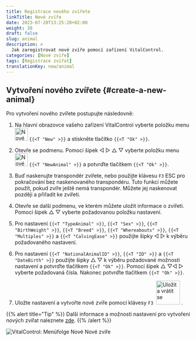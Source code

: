 ```yaml
---
title: Registrace nového zvířete
linkTitle: Nové zvíře
date: 2023-07-28T13:25:28+02:00
weight: 30
draft: false
slug: animal
description: >
  Jak zaregistrovat nové zvíře pomocí zařízení VitalControl.
categories: [Nové zvíře]
tags: [Registrace zvířat]
translationKey: new/animal
---
```

## Vytvoření nového zvířete {#create-a-new-animal}

Pro vytvoření nového zvířete postupujte následovně:

1. Na hlavní obrazovce vašeho zařízení VitalControl vyberte položku menu <img src="/icons/main/new-animal.svg" width="35" align="bottom" alt="Nové zvíře" /> `{{<T "New" >}}` a stiskněte tlačítko `{{<T "Ok" >}}`.

2. Otevře se podmenu. Pomocí šipek ◁ ▷ △ ▽ vyberte položku menu <img src="/icons/main/new-animal.svg" width="35" align="bottom" alt="Nové zvíře" /> `{{<T "NewAnimal" >}}` a potvrďte tlačítkem `{{<T "Ok" >}}`.

3. Buď naskenujte transpondér zvířete, nebo použijte klávesu `F3` ESC pro pokračování bez naskenovaného transpondéru. Tuto funkci můžete použít, pokud zvíře ještě nemá transpondér. Můžete jej naskenovat později a přiřadit ke zvířeti.

4. Otevře se další podmenu, ve kterém můžete uložit informace o zvířeti. Pomocí šipek △ ▽ vyberte požadovanou položku nastavení.

5. Pro nastavení `{{<T "TypeAnimal" >}}`, `{{<T "Sex" >}}`, `{{<T "BirthWeight" >}}`, `{{<T "Breed" >}}`, `{{<T "Whereabouts" >}}`, `{{<T "Multiples" >}}` a `{{<T "CalvingEase" >}}` použijte šipky ◁ ▷ k výběru požadovaného nastavení.

6. Pro nastavení `{{<T "NationalAnimalID" >}}`, `{{<T "ID" >}}` a `{{<T "DateBirth" >}}` použijte šipky △ ▽ k výběru požadované možnosti nastavení a potvrďte tlačítkem `{{<T "Ok" >}}`. Pomocí šipek △ ▽◁ ▷ vyberte požadovaná čísla. Nakonec potvrďte tlačítkem `{{<T "Ok" >}}`.

7. Uložte nastavení a vytvořte nové zvíře pomocí klávesy `F3` &nbsp;<img src="/icons/footer/save_exit.svg" width="65" align="bottom" alt="Uložit a vrátit se" />&nbsp;.

{{% alert title="Tip" %}}
Další informace a možnosti nastavení pro vytvoření nových zvířat naleznete [zde](../../settings/animal-registration/).
{{% /alert %}}

   ![VitalControl: Menüfolge Nové Nové zvíře](../images/new.png "Vytvoření nového zvířete")

